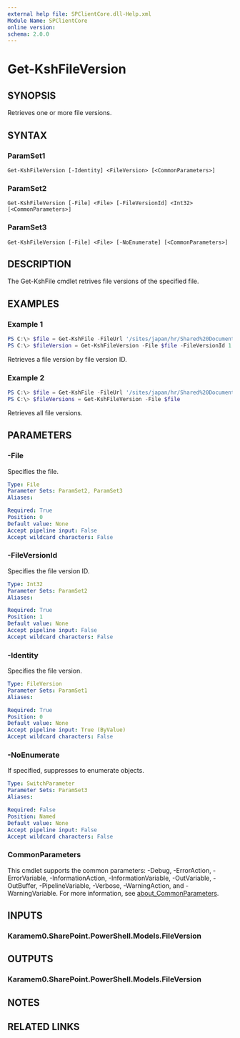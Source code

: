 ```yaml
---
external help file: SPClientCore.dll-Help.xml
Module Name: SPClientCore
online version:
schema: 2.0.0
---
```


# Get-KshFileVersion

## SYNOPSIS
Retrieves one or more file versions.

## SYNTAX

### ParamSet1
```
Get-KshFileVersion [-Identity] <FileVersion> [<CommonParameters>]
```

### ParamSet2
```
Get-KshFileVersion [-File] <File> [-FileVersionId] <Int32> [<CommonParameters>]
```

### ParamSet3
```
Get-KshFileVersion [-File] <File> [-NoEnumerate] [<CommonParameters>]
```

## DESCRIPTION
The Get-KshFile cmdlet retrives file versions of the specified file.

## EXAMPLES

### Example 1
```powershell
PS C:\> $file = Get-KshFile -FileUrl '/sites/japan/hr/Shared%20Documents/README.txt'
PS C:\> $fileVersion = Get-KshFileVersion -File $file -FileVersionId 1
```

Retrieves a file version by file version ID.

### Example 2
```powershell
PS C:\> $file = Get-KshFile -FileUrl '/sites/japan/hr/Shared%20Documents/README.txt'
PS C:\> $fileVersions = Get-KshFileVersion -File $file
```

Retrieves all file versions.

## PARAMETERS

### -File
Specifies the file.

```yaml
Type: File
Parameter Sets: ParamSet2, ParamSet3
Aliases:

Required: True
Position: 0
Default value: None
Accept pipeline input: False
Accept wildcard characters: False
```

### -FileVersionId
Specifies the file version ID.

```yaml
Type: Int32
Parameter Sets: ParamSet2
Aliases:

Required: True
Position: 1
Default value: None
Accept pipeline input: False
Accept wildcard characters: False
```

### -Identity
Specifies the file version.

```yaml
Type: FileVersion
Parameter Sets: ParamSet1
Aliases:

Required: True
Position: 0
Default value: None
Accept pipeline input: True (ByValue)
Accept wildcard characters: False
```

### -NoEnumerate
If specified, suppresses to enumerate objects.

```yaml
Type: SwitchParameter
Parameter Sets: ParamSet3
Aliases:

Required: False
Position: Named
Default value: None
Accept pipeline input: False
Accept wildcard characters: False
```

### CommonParameters
This cmdlet supports the common parameters: -Debug, -ErrorAction, -ErrorVariable, -InformationAction, -InformationVariable, -OutVariable, -OutBuffer, -PipelineVariable, -Verbose, -WarningAction, and -WarningVariable. For more information, see [about_CommonParameters](http://go.microsoft.com/fwlink/?LinkID=113216).

## INPUTS

### Karamem0.SharePoint.PowerShell.Models.FileVersion

## OUTPUTS

### Karamem0.SharePoint.PowerShell.Models.FileVersion

## NOTES

## RELATED LINKS

